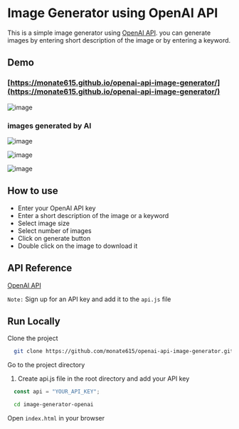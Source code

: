 # Image Generator using OpenAI API

This is a simple image generator using [OpenAI API](https://openai.com/api/). you can generate images by entering short description of the image or by entering a keyword.

## Demo

### [https://monate615.github.io/openai-api-image-generator/](https://monate615.github.io/openai-api-image-generator/)

![image](https://user-images.githubusercontent.com/61316762/202867475-5f95d9f8-882b-411c-af58-1a4406fe4012.png)
### images generated by AI
![image](https://user-images.githubusercontent.com/61316762/202867487-65e9fda0-f24d-46e8-b95e-4f6b4cc29199.png)

![image](https://user-images.githubusercontent.com/61316762/202919273-86aa69e3-0a09-4161-bf31-a011ae0306a4.png)

![image](https://user-images.githubusercontent.com/61316762/202919277-94c5f69e-cce1-470f-ac00-ff29db71d6dc.png)

## How to use

- Enter your OpenAI API key
- Enter a short description of the image or a keyword
- Select image size
- Select number of images
- Click on generate button
- Double click on the image to download it

## API Reference

[OpenAI API](https://openai.com/api/)

`Note:` Sign up for an API key and add it to the `api.js` file

## Run Locally

Clone the project

```bash
  git clone https://github.com/monate615/openai-api-image-generator.git
```

Go to the project directory

1. Create api.js file in the root directory and add your API key

```javascript
  const api = "YOUR_API_KEY";
```

```bash
  cd image-generator-openai
```

Open `index.html` in your browser
